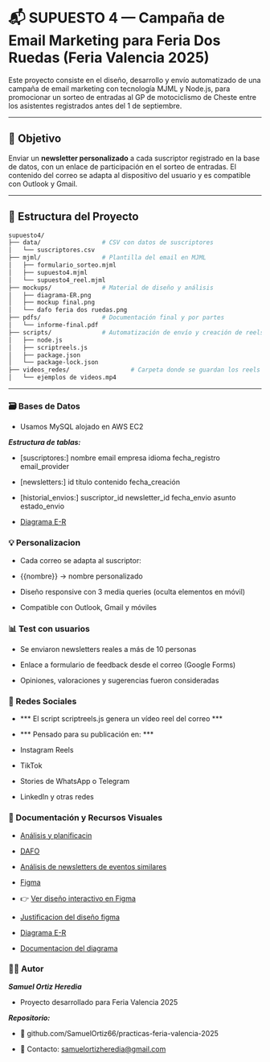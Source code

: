 # 📬 SUPUESTO 4 — Campaña de Email Marketing para Feria Dos Ruedas (Feria Valencia 2025)

Este proyecto consiste en el diseño, desarrollo y envío automatizado de una campaña de email marketing con tecnología MJML y Node.js, para promocionar un sorteo de entradas al GP de motociclismo de Cheste entre los asistentes registrados antes del 1 de septiembre.

---

## 🎯 Objetivo

Enviar un **newsletter personalizado** a cada suscriptor registrado en la base de datos, con un enlace de participación en el sorteo de entradas. El contenido del correo se adapta al dispositivo del usuario y es compatible con Outlook y Gmail.

---

## 🧾 Estructura del Proyecto
```bash
supuesto4/
├── data/                 # CSV con datos de suscriptores
│   └── suscriptores.csv
├── mjml/                 # Plantilla del email en MJML
│   ├── formulario_sorteo.mjml
│   ├── supuesto4.mjml
│   └── supuesto4_reel.mjml
├── mockups/              # Material de diseño y análisis
│   ├── diagrama-ER.png
│   ├── mockup final.png
│   └── dafo feria dos ruedas.png
├── pdfs/                 # Documentación final y por partes
│   └── informe-final.pdf
├── scripts/              # Automatización de envío y creación de reels
│   ├── node.js
│   ├── scriptreels.js
│   ├── package.json
│   └── package-lock.json
├── videos_redes/                 # Carpeta donde se guardan los reels listos para subir
│   └── ejemplos de videos.mp4
```
---

### 🗃️ Bases de Datos

- Usamos MySQL alojado en AWS EC2

***Estructura de tablas:***

- [suscriptores:]
nombre
email
empresa
idioma
fecha_registro
email_provider

- [newsletters:]
id
título
contenido
fecha_creación

- [historial_envios:]
suscriptor_id
newsletter_id
fecha_envio
asunto
estado_envio

- [Diagrama E-R](../mockups/diagrama_ER.PNG)

### 💡 Personalizacion

- Cada correo se adapta al suscriptor:

- {{nombre}} → nombre personalizado

- Diseño responsive con 3 media queries (oculta elementos en móvil)

- Compatible con Outlook, Gmail y móviles

### 📊 Test con usuarios

- Se enviaron newsletters reales a más de 10 personas

- Enlace a formulario de feedback desde el correo (Google Forms)

- Opiniones, valoraciones y sugerencias fueron consideradas

### 📱 Redes Sociales

- *** El script scriptreels.js genera un vídeo reel del correo ***

- *** Pensado para su publicación en: ***

- Instagram Reels

- TikTok

- Stories de WhatsApp o Telegram

- LinkedIn y otras redes

### 📂 Documentación y Recursos Visuales

- [Análisis y planificacin](../PDFs/ANÁLISIS_Y_PLANIFICACIÓN.pdf)

- [DAFO](/supuesto4/mockups/dafo%20feria%20dos%20ruedas.png)
- [Análisis de newsletters de eventos similares](/supuesto4/PDFs/analisisnewsletter_otrasferiasoeventos.pdf)
- [Figma](/supuesto4/mockups/mockup%20final.png)
- 👉 [Ver diseño interactivo en Figma](https://www.figma.com/design/M8KqpvKuSKdoHqbuzZXotw/Newsletter-GP-Cheste---Feria-Dos-Ruedas?node-id=0-1&m=dev&t=8NmQAji58gKMKOTX-1)
- [Justificacion del diseño figma](/supuesto4/PDFs/justificaciondiseño_figma.pdf)
- [Diagrama E-R](/supuesto4/mockups/diagrama_ER.PNG)
- [Documentacion del diagrama](/supuesto4/PDFs/documentacion_diagrama_ER.pdf)  

### 🧑‍💻 Autor

***Samuel Ortiz Heredia***
- Proyecto desarrollado para Feria Valencia 2025

***Repositorio:***
- 🔗 github.com/SamuelOrtiz66/practicas-feria-valencia-2025

- 📧 Contacto: samuelortizheredia@gmail.com